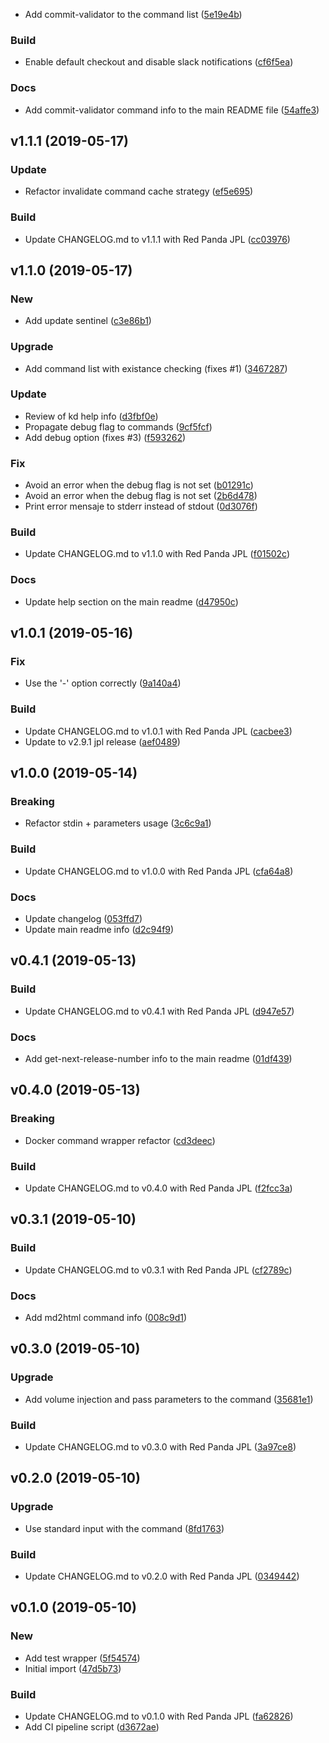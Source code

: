 * Add commit-validator to the command list ([5e19e4b](https://github.com:kairops/docker-command-launcher/commit/5e19e4b))

### Build

* Enable default checkout and disable slack notifications ([cf6f5ea](https://github.com:kairops/docker-command-launcher/commit/cf6f5ea))

### Docs

* Add commit-validator command info to the main README file ([54affe3](https://github.com:kairops/docker-command-launcher/commit/54affe3))

## v1.1.1 (2019-05-17)

### Update

* Refactor invalidate command cache strategy ([ef5e695](https://github.com:kairops/docker-command-launcher/commit/ef5e695))

### Build

* Update CHANGELOG.md to v1.1.1 with Red Panda JPL ([cc03976](https://github.com:kairops/docker-command-launcher/commit/cc03976))

## v1.1.0 (2019-05-17)

### New

* Add update sentinel ([c3e86b1](https://github.com:kairops/docker-command-launcher/commit/c3e86b1))

### Upgrade

* Add command list with existance checking (fixes #1) ([3467287](https://github.com:kairops/docker-command-launcher/commit/3467287))

### Update

* Review of kd help info ([d3fbf0e](https://github.com:kairops/docker-command-launcher/commit/d3fbf0e))
* Propagate debug flag to commands ([9cf5fcf](https://github.com:kairops/docker-command-launcher/commit/9cf5fcf))
* Add debug option (fixes #3) ([f593262](https://github.com:kairops/docker-command-launcher/commit/f593262))

### Fix

* Avoid an error when the debug flag is not set ([b01291c](https://github.com:kairops/docker-command-launcher/commit/b01291c))
* Avoid an error when the debug flag is not set ([2b6d478](https://github.com:kairops/docker-command-launcher/commit/2b6d478))
* Print error mensaje to stderr instead of stdout ([0d3076f](https://github.com:kairops/docker-command-launcher/commit/0d3076f))

### Build

* Update CHANGELOG.md to v1.1.0 with Red Panda JPL ([f01502c](https://github.com:kairops/docker-command-launcher/commit/f01502c))

### Docs

* Update help section on the main readme ([d47950c](https://github.com:kairops/docker-command-launcher/commit/d47950c))

## v1.0.1 (2019-05-16)

### Fix

* Use the '-' option correctly ([9a140a4](https://github.com:kairops/docker-command-launcher/commit/9a140a4))

### Build

* Update CHANGELOG.md to v1.0.1 with Red Panda JPL ([cacbee3](https://github.com:kairops/docker-command-launcher/commit/cacbee3))
* Update to v2.9.1 jpl release ([aef0489](https://github.com:kairops/docker-command-launcher/commit/aef0489))

## v1.0.0 (2019-05-14)

### Breaking

* Refactor stdin + parameters usage ([3c6c9a1](https://github.com:kairops/docker-command-launcher/commit/3c6c9a1))

### Build

* Update CHANGELOG.md to v1.0.0 with Red Panda JPL ([cfa64a8](https://github.com:kairops/docker-command-launcher/commit/cfa64a8))

### Docs

* Update changelog ([053ffd7](https://github.com:kairops/docker-command-launcher/commit/053ffd7))
* Update main readme info ([d2c94f9](https://github.com:kairops/docker-command-launcher/commit/d2c94f9))

## v0.4.1 (2019-05-13)

### Build

* Update CHANGELOG.md to v0.4.1 with Red Panda JPL ([d947e57](https://github.com:kairops/docker-command-launcher/commit/d947e57))

### Docs

* Add get-next-release-number info to the main readme ([01df439](https://github.com:kairops/docker-command-launcher/commit/01df439))

## v0.4.0 (2019-05-13)

### Breaking

* Docker command wrapper refactor ([cd3deec](https://github.com:kairops/docker-command-launcher/commit/cd3deec))

### Build

* Update CHANGELOG.md to v0.4.0 with Red Panda JPL ([f2fcc3a](https://github.com:kairops/docker-command-launcher/commit/f2fcc3a))

## v0.3.1 (2019-05-10)

### Build

* Update CHANGELOG.md to v0.3.1 with Red Panda JPL ([cf2789c](https://github.com:kairops/docker-command-launcher/commit/cf2789c))

### Docs

* Add md2html command info ([008c9d1](https://github.com:kairops/docker-command-launcher/commit/008c9d1))

## v0.3.0 (2019-05-10)

### Upgrade

* Add volume injection and pass parameters to the command ([35681e1](https://github.com:kairops/docker-command-launcher/commit/35681e1))

### Build

* Update CHANGELOG.md to v0.3.0 with Red Panda JPL ([3a97ce8](https://github.com:kairops/docker-command-launcher/commit/3a97ce8))

## v0.2.0 (2019-05-10)

### Upgrade

* Use standard input with the command ([8fd1763](https://github.com:kairops/docker-command-launcher/commit/8fd1763))

### Build

* Update CHANGELOG.md to v0.2.0 with Red Panda JPL ([0349442](https://github.com:kairops/docker-command-launcher/commit/0349442))

## v0.1.0 (2019-05-10)

### New

* Add test wrapper ([5f54574](https://github.com:kairops/docker-command-launcher/commit/5f54574))
* Initial import ([47d5b73](https://github.com:kairops/docker-command-launcher/commit/47d5b73))

### Build

* Update CHANGELOG.md to v0.1.0 with Red Panda JPL ([fa62826](https://github.com:kairops/docker-command-launcher/commit/fa62826))
* Add CI pipeline script ([d3672ae](https://github.com:kairops/docker-command-launcher/commit/d3672ae))

